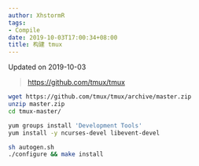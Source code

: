 ```yaml
---
author: XhstormR
tags:
- Compile
date: 2019-10-03T17:00:34+08:00
title: 构建 tmux
---
```


<!--more-->

Updated on 2019-10-03

> https://github.com/tmux/tmux

```bash
wget https://github.com/tmux/tmux/archive/master.zip
unzip master.zip
cd tmux-master/

yum groups install 'Development Tools'
yum install -y ncurses-devel libevent-devel

sh autogen.sh
./configure && make install
```
